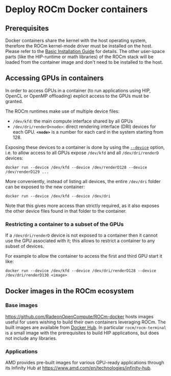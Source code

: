 # Deploy ROCm Docker containers

## Prerequisites

Docker containers share the kernel with the host operating system, therefore the
ROCm kernel-mode driver must be installed on the host. Please refer to the
[Basic Installation Guide](./install.md) for details. The other user-space parts
(like the HIP-runtime or math libraries) of the ROCm stack will be loaded from
the container image and don't need to be installed to the host.

## Accessing GPUs in containers

In order to access GPUs in a container (to run applications using HIP, OpenCL or
OpenMP offloading) explicit access to the GPUs must be granted.

The ROCm runtimes make use of multiple device files:

- `/dev/kfd`: the main compute interface shared by all GPUs
- `/dev/dri/renderD<node>`: direct rendering interface (DRI) devices for each
  GPU. **`<node>`** is a number for each card in the system starting from 128.

Exposing these devices to a container is done by using the
[`--device`](https://docs.docker.com/engine/reference/commandline/run/#device)
option, i.e. to allow access to all GPUs expose `/dev/kfd` and all
`/dev/dri/renderD` devices:

```shell
docker run --device /dev/kfd --device /dev/renderD128 --device /dev/renderD129 ...
```

More conveniently, instead of listing all devices, the entire `/dev/dri` folder
can be exposed to the new container:

```shell
docker run --device /dev/kfd --device /dev/dri
```

Note that this gives more access than strictly required, as it also exposes the
other device files found in that folder to the container.

### Restricting a container to a subset of the GPUs

If a `/dev/dri/renderD` device is not exposed to a container then it cannot use
the GPU associated with it; this allows to restrict a container to any subset of
devices.

For example to allow the container to access the first and third GPU start it
like:

```shell
docker run --device /dev/kfd --device /dev/dri/renderD128 --device /dev/dri/renderD130 <image>
```

## Docker images in the ROCm ecosystem

### Base images

<https://github.com/RadeonOpenCompute/ROCm-docker> hosts images useful for users
wishing to build their own containers leveraging ROCm. The built images are
available from [Docker Hub](https://hub.docker.com/u/rocm). In particular
`rocm/rocm-terminal` is a small image with the prerequisites to build HIP
applications, but does not include any libraries.

### Applications

AMD provides pre-built images for various GPU-ready applications through its
Infinity Hub at <https://www.amd.com/en/technologies/infinity-hub>.
